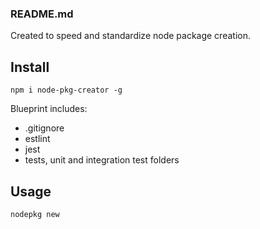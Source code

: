 
### README.md
Created to speed and standardize node package creation.

## Install

`npm i node-pkg-creator -g`

Blueprint includes:
* .gitignore
* estlint
* jest
* tests, unit and integration test folders

## Usage

`nodepkg new`

